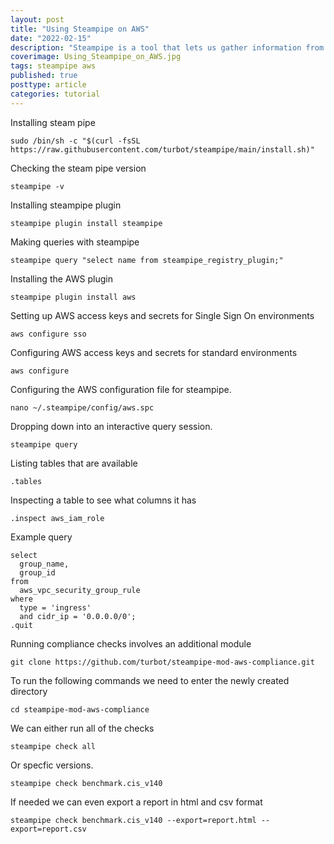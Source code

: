 ```yaml
---
layout: post
title: "Using Steampipe on AWS"
date: "2022-02-15"
description: "Steampipe is a tool that lets us gather information from AWS (or other sources) and lets us interact with that data the same way we would a relational database via SQL style queries."
coverimage: Using_Steampipe_on_AWS.jpg
tags: steampipe aws
published: true
posttype: article
categories: tutorial
---
```

Installing steam pipe 
```
sudo /bin/sh -c "$(curl -fsSL https://raw.githubusercontent.com/turbot/steampipe/main/install.sh)"
```

Checking the steam pipe version
```
steampipe -v
```

Installing steampipe plugin
```
steampipe plugin install steampipe
```


Making queries with steampipe
```
steampipe query "select name from steampipe_registry_plugin;"
```

Installing the AWS plugin
```
steampipe plugin install aws
```

Setting up AWS access keys and secrets for Single Sign On environments
```
aws configure sso
```


Configuring AWS access keys and secrets for standard environments
```
aws configure
```

Configuring the AWS configuration file for steampipe. 
```
nano ~/.steampipe/config/aws.spc
```

Dropping down into an interactive query session. 
```
steampipe query
```

Listing tables that are available
```
.tables
```

Inspecting a table to see what columns it has
```
.inspect aws_iam_role
```


Example query 
```
select 
  group_name,
  group_id
from
  aws_vpc_security_group_rule
where 
  type = 'ingress'
  and cidr_ip = '0.0.0.0/0';
.quit
```

Running compliance checks involves an additional module
```
git clone https://github.com/turbot/steampipe-mod-aws-compliance.git
```

To run the following commands we need to enter the newly created directory
```
cd steampipe-mod-aws-compliance
```

We can either run all of the checks
```
steampipe check all
```

Or specfic versions. 
```
steampipe check benchmark.cis_v140
```

If needed we can even export a report in html and csv format
```
steampipe check benchmark.cis_v140 --export=report.html --export=report.csv
```